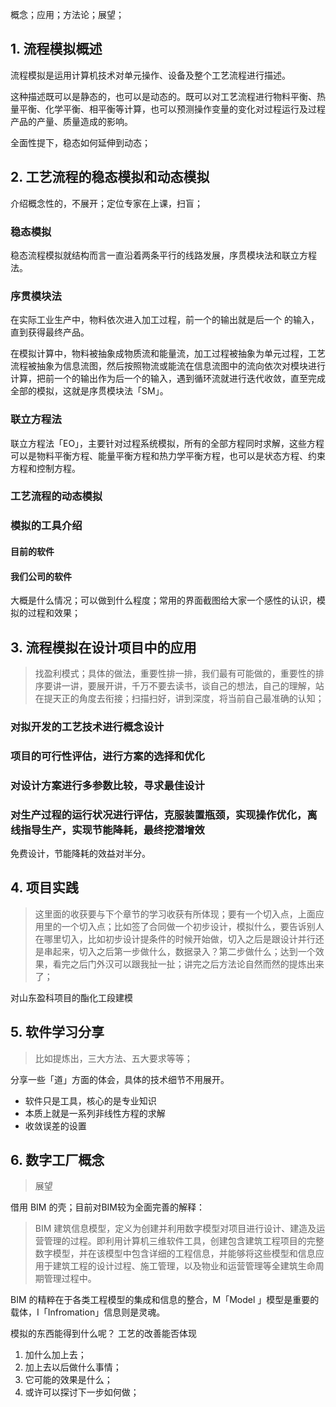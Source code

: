 概念；应用；方法论；展望；
## 1. 流程模拟概述
流程模拟是运用计算机技术对单元操作、设备及整个工艺流程进行描述。

这种描述既可以是静态的，也可以是动态的。既可以对工艺流程进行物料平衡、热量平衡、化学平衡、相平衡等计算，也可以预测操作变量的变化对过程运行及过程产品的产量、质量造成的影响。

全面性提下，稳态如何延伸到动态；

## 2. 工艺流程的稳态模拟和动态模拟
介绍概念性的，不展开；定位专家在上课，扫盲；
### 稳态模拟
稳态流程模拟就结构而言一直沿着两条平行的线路发展，序贯模块法和联立方程法。
### 序贯模块法
在实际工业生产中，物料依次进入加工过程，前一个的输出就是后一个 的输入，直到获得最终产品。

在模拟计算中，物料被抽象成物质流和能量流，加工过程被抽象为单元过程，工艺流程被抽象为信息流图，然后按照物流或能流在信息流图中的流向依次对模块进行计算，把前一个的输出作为后一个的输入，遇到循环流就进行迭代收敛，直至完成全部的模拟，这就是序贯模块法「SM」。
### 联立方程法
联立方程法「EO」，主要针对过程系统模拟，所有的全部方程同时求解，这些方程可以是物料平衡方程、能量平衡方程和热力学平衡方程，也可以是状态方程、约束方程和控制方程。


### 工艺流程的动态模拟

### 模拟的工具介绍
#### 目前的软件

#### 我们公司的软件
大概是什么情况；可以做到什么程度；常用的界面截图给大家一个感性的认识，模拟的过程和效果；

## 3. 流程模拟在设计项目中的应用
> 找盈利模式；具体的做法，重要性排一排，我们最有可能做的，重要性的排序要讲一讲，要展开讲，千万不要去读书，谈自己的想法，自己的理解，站在提天正的角度去衔接；扫描扫好，讲到深度，将当前自己最准确的认知；

### 对拟开发的工艺技术进行概念设计

### 项目的可行性评估，进行方案的选择和优化

### 对设计方案进行多参数比较，寻求最佳设计

### 对生产过程的运行状况进行评估，克服装置瓶颈，实现操作优化，离线指导生产，实现节能降耗，最终挖潜增效
免费设计，节能降耗的效益对半分。

## 4. 项目实践
> 这里面的收获要与下个章节的学习收获有所体现；要有一个切入点，上面应用里的一个切入点；比如签了合同做一个初步设计，模拟什么，要告诉别人在哪里切入，比如初步设计提条件的时候开始做，切入之后是跟设计并行还是串起来，切入之后第一步做什么，数据录入？第二步做什么；达到一个效果，看完之后门外汉可以跟我扯一扯；讲完之后方法论自然而然的提炼出来了；

对山东盈科项目的酯化工段建模

## 5. 软件学习分享
> 比如提炼出，三大方法、五大要求等等；

分享一些「道」方面的体会，具体的技术细节不用展开。

* 软件只是工具，核心的是专业知识
* 本质上就是一系列非线性方程的求解
* 收敛误差的设置





## 6. 数字工厂概念
> 展望

借用 BIM 的壳；目前对BIM较为全面完善的解释：

> BIM 建筑信息模型，定义为创建并利用数字模型对项目进行设计、建造及运营管理的过程。即利用计算机三维软件工具，创建包含建筑工程项目的完整数字模型，并在该模型中包含详细的工程信息，并能够将这些模型和信息应用于建筑工程的设计过程、施工管理，以及物业和运营管理等全建筑生命周期管理过程中。

BIM 的精粹在于各类工程模型的集成和信息的整合，M「Model 」模型是重要的载体，I「Infromation」信息则是灵魂。

模拟的东西能得到什么呢？
工艺的改善能否体现

1. 加什么加上去；
2. 加上去以后做什么事情；
3. 它可能的效果是什么；
4. 或许可以探讨下一步如何做；

